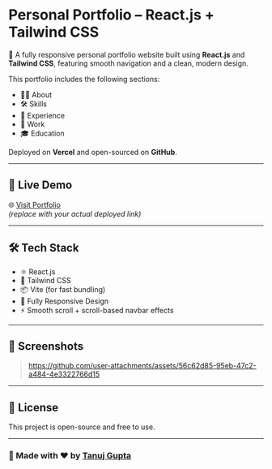 # Personal Portfolio – React.js + Tailwind CSS

🚀 A fully responsive personal portfolio website built using **React.js** and **Tailwind CSS**, featuring smooth navigation and a clean, modern design.

This portfolio includes the following sections:
- 🧑‍💼 About
- 🛠️ Skills
- 💼 Experience
- 🧪 Work
- 🎓 Education

Deployed on **Vercel** and open-sourced on **GitHub**.

---

## 🔗 Live Demo

🌐 [Visit Portfolio](https://your-vercel-link.vercel.app)  
*(replace with your actual deployed link)*

---


## 🛠️ Tech Stack

- ⚛️ React.js
- 🎨 Tailwind CSS
- 📦 Vite (for fast bundling)
- 📱 Fully Responsive Design
- ⚡ Smooth scroll + scroll-based navbar effects

---

## 📸 Screenshots

> https://github.com/user-attachments/assets/56c62d85-95eb-47c2-a484-4e3322766d15


---

## 📄 License

This project is open-source and free to use.

---

### 🙌 Made with ❤️ by [Tanuj Gupta](https://www.linkedin.com/in/tanuj-gupta-45903b290)
